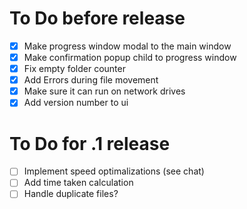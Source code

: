 # To Do before release

- [x] Make progress window modal to the main window
- [x] Make confirmation popup child to progress window
- [x] Fix empty folder counter
- [x] Add Errors during file movement
- [x] Make sure it can run on network drives
- [x] Add version number to ui

# To Do for .1 release

- [ ] Implement speed optimalizations (see chat)
- [ ] Add time taken calculation
- [ ] Handle duplicate files?

